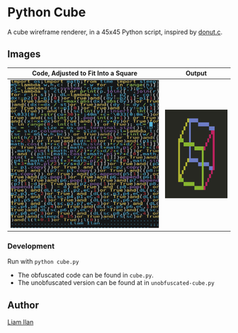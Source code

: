 # Python Cube
A cube wireframe renderer, in a 45x45 Python script, inspired by [donut.c](https://www.a1k0n.net/2006/09/15/obfuscated-c-donut.html).

## Images
| Code, Adjusted to Fit Into a Square    | Output                              |
|----------------------------------------|-------------------------------------|
| ![45x45 Script](./img/square-font.png) | ![Wireframe Cube](./img/output.png) |

### Development
Run with `python cube.py`
- The obfuscated code can be found in `cube.py`.
- The unobfuscated version can be found at in `unobfuscated-cube.py`

## Author
[Liam Ilan](https://github.com/liam-ilan)